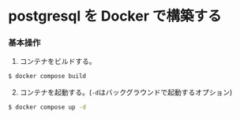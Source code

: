 # postgresql を Docker で構築する

### 基本操作

1. コンテナをビルドする。

```bash
$ docker compose build
```

2. コンテナを起動する。(`-d`はバックグラウンドで起動するオプション)

```bash
$ docker compose up -d
```
